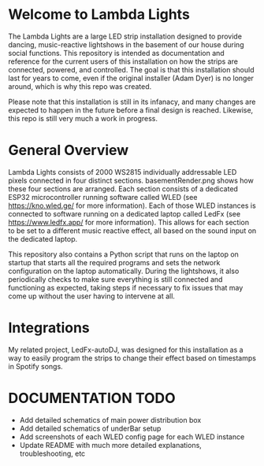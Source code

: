 # Welcome to Lambda Lights
The Lambda Lights are a large LED strip installation designed to provide dancing, music-reactive lightshows in the basement of our house during social functions. This repository is intended as documentation and reference for the current users of this installation on how the strips are connected, powered, and controlled. The goal is that this installation should last for years to come, even if the original installer (Adam Dyer) is no longer around, which is why this repo was created. 

Please note that this installation is still in its infanacy, and many changes are expected to happen in the future before a final design is reached. Likewise, this repo is still very much a work in progress.

# General Overview
Lambda Lights consists of 2000 WS2815 individually addressable LED pixels connected in four distinct sections. basementRender.png shows how these four sections are arranged. Each section consists of a dedicated ESP32 microcontroller running software called WLED (see https://kno.wled.ge/ for more information). Each of those WLED instances is connected to software running on a dedicated laptop called LedFx (see https://www.ledfx.app/ for more information). This allows for each section to be set to a different music reactive effect, all based on the sound input on the dedicated laptop. 

This repository also contains a Python script that runs on the laptop on startup that starts all the required programs and sets the network configuration on the laptop automatically. During the lightshows, it also periodically checks to make sure everything is still connected and functioning as expected, taking steps if necessary to fix issues that may come up without the user having to intervene at all.

# Integrations

My related project, LedFx-autoDJ, was designed for this installation as a way to easily program the strips to change their effect based on timestamps in Spotify songs.

# DOCUMENTATION TODO

* Add detailed schematics of main power distribution box
* Add detailed schematics of underBar setup
* Add screenshots of each WLED config page for each WLED instance
* Update README with much more detailed explanations, troubleshooting, etc

